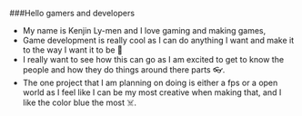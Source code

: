 ###Hello gamers and developers 
- My name is Kenjin Ly-men and I love gaming and making games,
- Game development is really cool as I can do anything I want and make it to the way I want it to be 🤪
- I really want to see how this can go as I am excited to get to know the people and how they do things around there parts 👓.
- The one project that I am planning on doing is either a fps or a open world as I feel like I can be my most creative when making that, and I like the color blue the most ☠️. 
